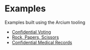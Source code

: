 # Examples

Examples built using the Arcium tooling

- [Confidential Voting](./voting)
- [Rock, Papers, Scissors](./rock_paper_scissors/)
- [Confidential Medical Records](./share_medical_records/)